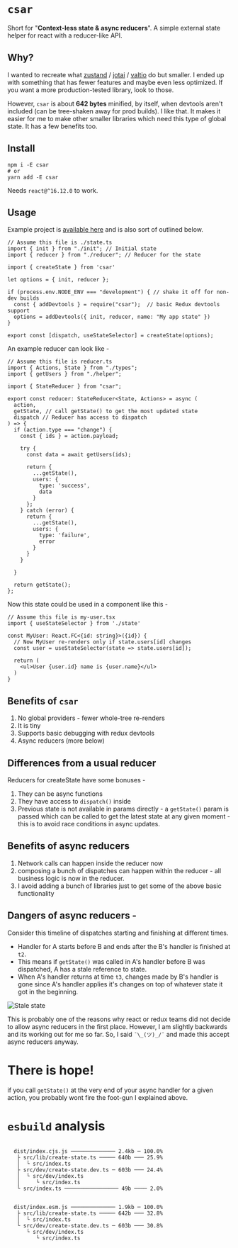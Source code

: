 # `csar`

Short for "**Context-less state & async reducers**". A simple external state helper for react with a reducer-like API.

## Why?

I wanted to recreate what [zustand](https://github.com/pmndrs/zustand) / [jotai](https://github.com/pmndrs/jotai) / [valtio](https://github.com/pmndrs/valtio) do but smaller. I ended up with something that has fewer features and maybe even less optimized. If you want a more production-tested library, look to those.

However, `csar` is about **642 bytes** minified, by itself, when devtools aren't included (can be tree-shaken away for prod builds). I like that. It makes it easier for me to make other smaller libraries which need this type of global state. It has a few benefits too.

## Install

```
npm i -E csar
# or
yarn add -E csar
```

Needs `react@^16.12.0` to work.

## Usage

Example project is [available here](https://github.com/sushruth/csar/tree/main/subs/demo-site) and is also sort of outlined below.

```tsx
// Assume this file is ./state.ts
import { init } from "./init"; // Initial state
import { reducer } from "./reducer"; // Reducer for the state

import { createState } from 'csar'

let options = { init, reducer };

if (process.env.NODE_ENV === "development") { // shake it off for non-dev builds
  const { addDevtools } = require("csar");  // basic Redux devtools support
  options = addDevtools({ init, reducer, name: "My app state" })
}

export const [dispatch, useStateSelector] = createState(options);
```

An example reducer can look like - 

```tsx
// Assume this file is reducer.ts
import { Actions, State } from "./types";
import { getUsers } from "./helper";

import { StateReducer } from "csar";

export const reducer: StateReducer<State, Actions> = async (
  action,
  getState, // call getState() to get the most updated state
  dispatch // Reducer has access to dispatch
) => {
  if (action.type === "change") {
    const { ids } = action.payload;

    try {
      const data = await getUsers(ids);
      
      return {
        ...getState(),
        users: {
          type: 'success',
          data
        }
      };
    } catch (error) {
      return {
        ...getState(),
        users: {
          type: 'failure',
          error
        }
      }
    }

  }

  return getState();
};
```

Now this state could be used in a component like this - 

```tsx
// Assume this file is my-user.tsx
import { useStateSelector } from './state'

const MyUser: React.FC<{id: string}>({id}) {
  // Now MyUser re-renders only if state.users[id] changes
  const user = useStateSelector(state => state.users[id]);

  return (
    <ul>User {user.id} name is {user.name}</ul>
  )
}
```

## Benefits of `csar`

1. No global providers - fewer whole-tree re-renders
2. It is tiny
3. Supports basic debugging with redux devtools
4. Async reducers (more below)

## Differences from a usual reducer

Reducers for createState have some bonuses - 

1. They can be async functions
2. They have access to `dispatch()` inside
3. Previous state is not available in params directly - a `getState()` param is passed which can be called to get the latest state at any given moment - this is to avoid race conditions in async updates.

## Benefits of async reducers

1. Network calls can happen inside the reducer now
2. composing a bunch of dispatches can happen within the reducer - all business logic is now in the reducer.
3. I avoid adding a bunch of libraries just to get some of the above basic functionality

## Dangers of async reducers - 

Consider this timeline of dispatches starting and finishing at different times. 
- Handler for A starts before B and ends after the B's handler is finished at `t2`. 
- This means if `getState()` was called in A's handler before B was dispatched, A has a stale reference to state.
- When A's handler returns at time `t3`, changes made by B's handler is gone since A's handler applies it's changes on top of whatever state it got in the beginning.

![Stale state](https://i.imgur.com/baDTOSv.png)

This is probably one of the reasons why react or redux teams did not decide to allow async reducers in the first place. However, I am slightly backwards and its working out for me so far. So, I said `¯\_(ツ)_/¯` and made this accept async reducers anyway.

# There is hope!

if you call `getState()` at the very end of your async handler for a given action, you probably wont fire the foot-gun I explained above.

# `esbuild` analysis

```

  dist/index.cjs.js ────────────── 2.4kb ─ 100.0%
   ├ src/lib/create-state.ts ───── 640b ─── 25.9%
   │  └ src/index.ts
   ├ src/dev/create-state.dev.ts ─ 603b ─── 24.4%
   │  └ src/dev/index.ts
   │     └ src/index.ts
   └ src/index.ts ───────────────── 49b ──── 2.0%


  dist/index.esm.js ────────────── 1.9kb ─ 100.0%
   ├ src/lib/create-state.ts ───── 642b ─── 32.8%
   │  └ src/index.ts
   └ src/dev/create-state.dev.ts ─ 603b ─── 30.8%
      └ src/dev/index.ts
         └ src/index.ts

```